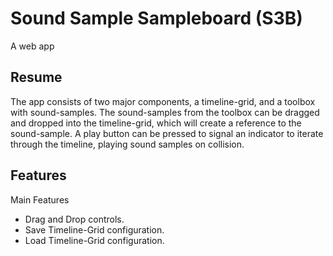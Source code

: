 # Sound Sample Sampleboard (S3B)
A web app
## Resume
The app consists of two major components, a timeline-grid, and a toolbox with sound-samples. The sound-samples from the toolbox can be dragged and dropped into the timeline-grid, which will create a reference to the sound-sample. A play button can be pressed to signal an indicator to iterate through the timeline, playing sound samples on collision.
## Features
Main Features
* Drag and Drop controls.
* Save Timeline-Grid configuration.
* Load Timeline-Grid configuration.
